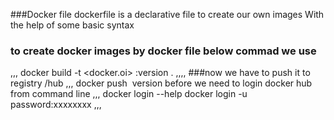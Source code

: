 ###Docker file
dockerfile is a declarative file to create our own images
With the help of some basic syntax

### to create docker images by docker file below commad we use
,,,
docker build -t <docker.oi> <username> <images name>:version .
,,,,
 ###now we have to push it to registry /hub 
 ,,,
 docker push <image name> version
 before we need to login docker hub from command line 
 ,,,
 docker login --help
 docker login -u <username>
 password:xxxxxxxx
 ,,,





